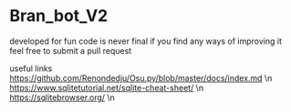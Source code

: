 # Bran_bot_V2

developed for fun code is never final if you find any ways of improving it feel free to submit a pull request

useful links
	https://github.com/Renondedju/Osu.py/blob/master/docs/index.md \n
	https://www.sqlitetutorial.net/sqlite-cheat-sheet/ \n
	https://sqlitebrowser.org/ \n
	
	
